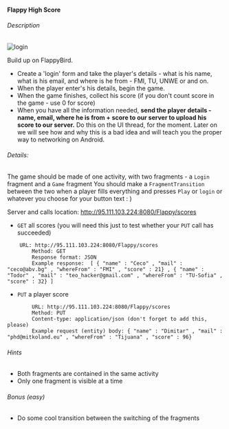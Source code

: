 #### Flappy High Score

###### Description
![login](http://i.imgur.com/0UiVo8t.png)

Build up on FlappyBird. 
- Create a 'login' form and take the player's details - what is his name, what is his email, and where is he from - FMI, TU, UNWE or and on.
- When the player enter's his details, begin the game.
- When the game finishes, collect his score (if you don't count score in the game - use 0 for score)
- When you have all the information needed,  **send the player details - name, email, where he is from + score to our server to upload his score to our server.**
Do this on the UI thread, for the moment. Later on we will see how and why this is a bad idea and will teach you the proper way to networking on Android.

###### Details:
The game should be made of one activity, with two fragments - a `Login` fragment and a `Game` fragment
You should make a `FragmentTransition` between the two when a player fills everything and presses `Play` or `login` or whatever you choose for your button text : ) 

Server and calls location:  http://95.111.103.224:8080/Flappy/scores

- `GET` all scores (you will need this just to test whether your `PUT` call has succeeded)
```
	URL: http://95.111.103.224:8080/Flappy/scores
        Method: GET
        Response format: JSON
        Example response:  [ { "name" : "Ceco" , "mail" : "ceco@abv.bg" , "whereFrom" : "FMI" , "score" : 21} , { "name" : "Todor" , "mail" : "teo_hacker@gmail.com" , "whereFrom" : "TU-Sofia" , "score" : 32} ]
```

- `PUT` a player score
```
        URL: http://95.111.103.224:8080/Flappy/scores
        Method: PUT
        Content-type: application/json (don't forget to add this, please)
        Example request (entity) body: { "name" : "Dimitar" , "mail" : "phd@mitkoland.eu" , "whereFrom" : "Tijuana" , "score" : 96}
```


###### Hints

- Both fragments are contained in the same activity
- Only one fragment is visible at a time

###### Bonus (easy)
- Do some cool transition between the switching of the fragments
